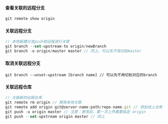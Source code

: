 #### 查看关联的远程分支
```js
git remote show origin
```

#### 关联远程分支
```js
// 本地新建分支push到远程进行关联
git branch --set-upstream-to origin/newBranch
git branch -u origin/master master // 同上，可以先不用切到master
```

#### 取消关联远程分支
```JS
git branch --unset-upstream [branch name] // 可以先不用切到对应的branch
```

#### 关联远程仓库
```js
// 关联新的远程仓库
git remote rm origin // 移除本地关联
git remote add origin git@server-name:path/repo-name.git // 添加线上仓库
git push -u origin master // 注意：更改后，第一次上传需要指定 origin
git push --set-upstream origin master // 同上
```